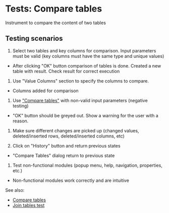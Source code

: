 <!-- TITLE: Tests: Compare tables -->
<!-- SUBTITLE: -->

# Tests: Compare tables

Instrument to compare the content of two tables

## Testing scenarios

1. Select two tables and key columns for comparison. Input parameters must be valid (key columns must have the same type
   and unique values)

* After clicking "OK" button comparison of tables is done. Created a new table with result. Check result for correct
  execution

1. Use "Value Columns" section to specify the columns to compare.

* Сolumns added for comparison

1. Use ["Сompare tables"](compare-tables.md) with non-valid input parameters (negative testing)

* "OK" button should be greyed out. Show a warning for the user with a reason.

1. Make sure different changes are picked up (changed values, deleted/inserted rows, deleted/inserted columns, etc)

1. Click on "History" button and return previous states

* "Compare Tables" dialog return to previous state

1. Test non-functional modules (popup menu, help, navigation, properties, etc.)

* Non-functional modules work correctly and are intuitive

See also:

* [Сompare tables](compare-tables.md)
* [Join tables test](../transform/join-tables-test.md)
